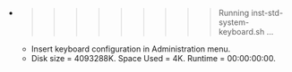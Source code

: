 * >>>>>>>>> Running inst-std-system-keyboard.sh ...
  * Insert keyboard configuration in Administration menu.
  * Disk size = 4093288K. Space Used = 4K. Runtime = 00:00:00:00.
